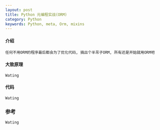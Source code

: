 ```yaml
---
layout: post
title: Python 元编程实战(ORM)
category: Python
keywords: Python, meta, Orm, mixins
---
```



#### 介绍

	任何不用ORM的程序最后都会为了优化代码, 搞出个半吊子ORM, 所有还是开始就用ORM吧

#### 大致原理

    Wating


#### 代码


    Wating


### 参考

    Wating
